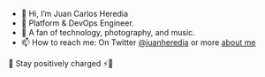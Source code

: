 - 👋 Hi, I’m Juan Carlos Heredia
- 👀 Platform & DevOps Engineer. 
- 💞️ A fan of technology, photography, and music.
- 📫 How to reach me: On Twitter [@juanheredia](https://twitter.com/JuanHeredia) or more [about me](https://about.me/juancarlosherediamayer)

🌱 Stay positively charged ⚡️🔋

<!---
jheredianet/jheredianet is a ✨ special ✨ repository because its `README.md` (this file) appears on your GitHub profile.
You can click the Preview link to take a look at your changes.
--->
